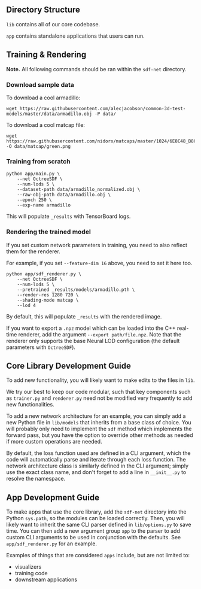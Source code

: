 ## Directory Structure

`lib` contains all of our core codebase.

`app` contains standalone applications that users can run.

## Training & Rendering

**Note.** All following commands should be ran within the `sdf-net` directory.

### Download sample data

To download a cool armadillo:

```
wget https://raw.githubusercontent.com/alecjacobson/common-3d-test-models/master/data/armadillo.obj -P data/
```

To download a cool matcap file:

```
wget https://raw.githubusercontent.com/nidorx/matcaps/master/1024/6E8C48_B8CDA7_344018_A8BC94.png -O data/matcap/green.png
```

### Training from scratch

```
python app/main.py \
    --net OctreeSDF \
    --num-lods 5 \
    --dataset-path data/armadillo_normalized.obj \
    --raw-obj-path data/armadillo.obj \
    --epoch 250 \
    --exp-name armadillo
```

This will populate `_results` with TensorBoard logs.

### Rendering the trained model

If you set custom network parameters in training, you need to also reflect them for the renderer.

For example, if you set `--feature-dim 16` above, you need to set it here too.

```
python app/sdf_renderer.py \
    --net OctreeSDF \
    --num-lods 5 \
    --pretrained _results/models/armadillo.pth \
    --render-res 1280 720 \
    --shading-mode matcap \
    --lod 4
```

By default, this will populate `_results` with the rendered image.

If you want to export a `.npz` model which can be loaded into the C++ real-time renderer, add the argument 
`--export path/file.npz`. Note that the renderer only supports the base Neural LOD configuration
(the default parameters with `OctreeSDF`).

## Core Library Development Guide

To add new functionality, you will likely want to make edits to the files in `lib`. 

We try our best to keep our code modular, such that key components such as `trainer.py` and `renderer.py` 
need not be modified very frequently to add new functionalities.

To add a new network architecture for an example, you can simply add a new Python file in `lib/models` that
inherits from a base class of choice. You will probably only need to implement the `sdf` method which 
implements the forward pass, but you have the option to override other methods as needed if more custom
operations are needed. 

By default, the loss function used are defined in a CLI argument, which the code will automatically parse
and iterate through each loss function. The network architecture class is similarly defined in the CLI 
argument; simply use the exact class name, and don't forget to add a line in `__init__.py` to resolve the 
namespace.

## App Development Guide

To make apps that use the core library, add the `sdf-net` directory into the Python `sys.path`, so 
the modules can be loaded correctly. Then, you will likely want to inherit the same CLI parser defined
in `lib/options.py` to save time. You can then add a new argument group `app` to the parser to add custom
CLI arguments to be used in conjunction with the defaults. See `app/sdf_renderer.py` for an example.

Examples of things that are considered `apps` include, but are not limited to:

- visualizers
- training code
- downstream applications


